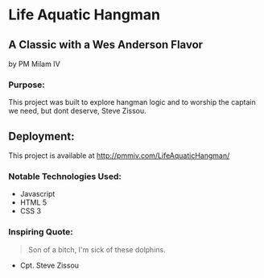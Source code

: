 # Life Aquatic Hangman
## A Classic with a Wes Anderson Flavor

by PM Milam IV

### Purpose:

This project was built to explore hangman logic and to worship the captain we need, but dont deserve, Steve Zissou.

## Deployment:

This project is available at http://pmmiv.com/LifeAquaticHangman/

### Notable Technologies Used: 

- Javascript
- HTML 5
- CSS 3

### Inspiring Quote: 

> Son of a bitch, I'm sick of these dolphins.
- Cpt. Steve Zissou

